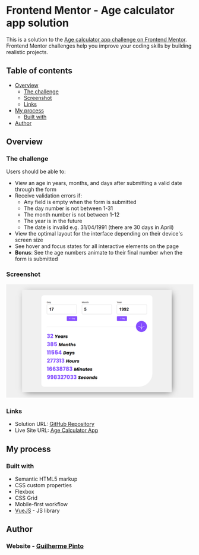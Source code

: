 # Frontend Mentor - Age calculator app solution

This is a solution to the [Age calculator app challenge on Frontend Mentor](https://www.frontendmentor.io/challenges/age-calculator-app-dF9DFFpj-Q). Frontend Mentor challenges help you improve your coding skills by building realistic projects.

## Table of contents

- [Overview](#overview)
   - [The challenge](#the-challenge)
   - [Screenshot](#screenshot)
   - [Links](#links)
- [My process](#my-process)
   - [Built with](#built-with)
- [Author](#author)

## Overview

### The challenge

Users should be able to:

- View an age in years, months, and days after submitting a valid date through the form
- Receive validation errors if:
   - Any field is empty when the form is submitted
   - The day number is not between 1-31
   - The month number is not between 1-12
   - The year is in the future
   - The date is invalid e.g. 31/04/1991 (there are 30 days in April)
- View the optimal layout for the interface depending on their device's screen size
- See hover and focus states for all interactive elements on the page
- **Bonus**: See the age numbers animate to their final number when the form is submitted

### Screenshot

![](./screenshot.png)

### Links

- Solution URL: [GitHub Repository](https://github.com/VivaldiCode/age-calculator-app)
- Live Site URL: [Age Calculator App](https://age-calculator-app.guilhermepinto.pt)

## My process

### Built with

- Semantic HTML5 markup
- CSS custom properties
- Flexbox
- CSS Grid
- Mobile-first workflow
- [VueJS](https://vuejs.org//) - JS library


## Author

### Website - [Guilherme Pinto](https://guilhermepinto.pt)